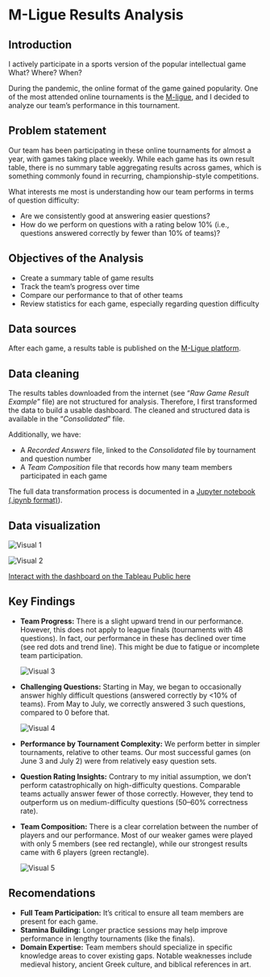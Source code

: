 # M-Ligue Results Analysis

## Introduction

I actively participate in a sports version of the popular intellectual game What? Where? When?

During the pandemic, the online format of the game gained popularity. One of the most attended online tournaments is the [M-ligue](https://chgk-world.ru/), and I decided to analyze our team’s performance in this tournament.

## Problem statement

Our team has been participating in these online tournaments for almost a year, with games taking place weekly. While each game has its own result table, there is no summary table aggregating results across games, which is something commonly found in recurring, championship-style competitions.

What interests me most is understanding how our team performs in terms of question difficulty:

- Are we consistently good at answering easier questions?
- How do we perform on questions with a rating below 10% (i.e., questions answered correctly by fewer than 10% of teams)?

## Objectives of the Analysis

- Create a summary table of game results
- Track the team’s progress over time
- Compare our performance to that of other teams
- Review statistics for each game, especially regarding question difficulty

## Data sources

After each game, a results table is published on the [M-Ligue platform](https://chgk-world.ru/).

## Data cleaning

The results tables downloaded from the internet (see “_Raw Game Result Example_” file) are not structured for analysis. Therefore, I first transformed the data to build a usable dashboard. The cleaned and structured data is available in the “_Consolidated_” file.

Additionally, we have:

- A _Recorded Answers_ file, linked to the _Consolidated_ file by tournament and question number
- A _Team Composition_ file that records how many team members participated in each game

The full data transformation process is documented in a [Jupyter notebook (.ipynb format)](https://github.com/marsel-khusnutdin/M-Ligue/blob/main/results_transformation.ipynb)).



## Data visualization

![Visual 1](https://user-images.githubusercontent.com/72653236/182588458-d856eb3d-73f8-47c1-ba03-e943329f5672.JPG)


![Visual 2](https://user-images.githubusercontent.com/72653236/182588471-7b600cd9-5166-48d0-a653-5b97a49df0ca.JPG)

[Interact with the dashboard on the Tableau Public here](https://public.tableau.com/app/profile/marsel.khusnutdinov7184/viz/M-LigueResults2022/DashboardMain?publish=yes)

## Key Findings

- **Team Progress:** There is a slight upward trend in our performance. However, this does not apply to league finals (tournaments with 48 questions). In fact, our performance in these has declined over time (see red dots and trend line). This might be due to fatigue or incomplete team participation.

    ![Visual 3](https://user-images.githubusercontent.com/72653236/182592848-0ebfcb63-6ffc-49f4-a3d1-b445fcdf0405.JPG)

- **Challenging Questions:** Starting in May, we began to occasionally answer highly difficult questions (answered correctly by <10% of teams). From May to July, we correctly answered 3 such questions, compared to 0 before that.

    ![Visual 4](https://user-images.githubusercontent.com/72653236/182593504-96ddac30-3206-4e8c-899b-3f5241aa6693.JPG)


- **Performance by Tournament Complexity:** We perform better in simpler tournaments, relative to other teams. Our most successful games (on June 3 and July 2) were from relatively easy question sets.
- **Question Rating Insights:** Contrary to my initial assumption, we don’t perform catastrophically on high-difficulty questions. Comparable teams actually answer fewer of those correctly. However, they tend to outperform us on medium-difficulty questions (50–60% correctness rate).
- **Team Composition:** There is a clear correlation between the number of players and our performance. Most of our weaker games were played with only 5 members (see red rectangle), while our strongest results came with 6 players (green rectangle).

    ![Visual 5](https://user-images.githubusercontent.com/72653236/182594010-042d3624-663a-4ced-87a9-fb60738b9d2f.JPG)

## Recomendations

- **Full Team Participation:** It’s critical to ensure all team members are present for each game.
- **Stamina Building:** Longer practice sessions may help improve performance in lengthy tournaments (like the finals).
- **Domain Expertise:** Team members should specialize in specific knowledge areas to cover existing gaps. Notable weaknesses include medieval history, ancient Greek culture, and biblical references in art.
